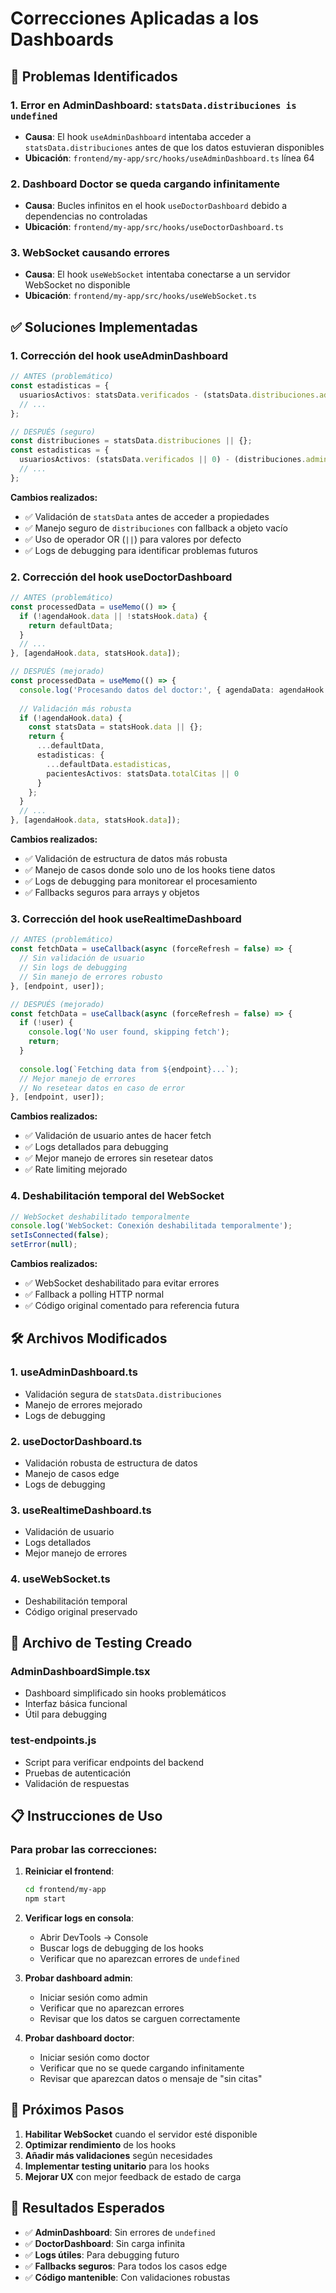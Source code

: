 # Correcciones Aplicadas a los Dashboards

## 🚨 Problemas Identificados

### 1. **Error en AdminDashboard**: `statsData.distribuciones is undefined`
- **Causa**: El hook `useAdminDashboard` intentaba acceder a `statsData.distribuciones` antes de que los datos estuvieran disponibles
- **Ubicación**: `frontend/my-app/src/hooks/useAdminDashboard.ts` línea 64

### 2. **Dashboard Doctor se queda cargando infinitamente**
- **Causa**: Bucles infinitos en el hook `useDoctorDashboard` debido a dependencias no controladas
- **Ubicación**: `frontend/my-app/src/hooks/useDoctorDashboard.ts`

### 3. **WebSocket causando errores**
- **Causa**: El hook `useWebSocket` intentaba conectarse a un servidor WebSocket no disponible
- **Ubicación**: `frontend/my-app/src/hooks/useWebSocket.ts`

## ✅ Soluciones Implementadas

### 1. **Corrección del hook useAdminDashboard**
```typescript
// ANTES (problemático)
const estadisticas = {
  usuariosActivos: statsData.verificados - (statsData.distribuciones.admins || 0),
  // ...
};

// DESPUÉS (seguro)
const distribuciones = statsData.distribuciones || {};
const estadisticas = {
  usuariosActivos: (statsData.verificados || 0) - (distribuciones.admins || 0),
  // ...
};
```

**Cambios realizados:**
- ✅ Validación de `statsData` antes de acceder a propiedades
- ✅ Manejo seguro de `distribuciones` con fallback a objeto vacío
- ✅ Uso de operador OR (`||`) para valores por defecto
- ✅ Logs de debugging para identificar problemas futuros

### 2. **Corrección del hook useDoctorDashboard**
```typescript
// ANTES (problemático)
const processedData = useMemo(() => {
  if (!agendaHook.data || !statsHook.data) {
    return defaultData;
  }
  // ...
}, [agendaHook.data, statsHook.data]);

// DESPUÉS (mejorado)
const processedData = useMemo(() => {
  console.log('Procesando datos del doctor:', { agendaData: agendaHook.data, statsData: statsHook.data });
  
  // Validación más robusta
  if (!agendaHook.data) {
    const statsData = statsHook.data || {};
    return {
      ...defaultData,
      estadisticas: {
        ...defaultData.estadisticas,
        pacientesActivos: statsData.totalCitas || 0
      }
    };
  }
  // ...
}, [agendaHook.data, statsHook.data]);
```

**Cambios realizados:**
- ✅ Validación de estructura de datos más robusta
- ✅ Manejo de casos donde solo uno de los hooks tiene datos
- ✅ Logs de debugging para monitorear el procesamiento
- ✅ Fallbacks seguros para arrays y objetos

### 3. **Corrección del hook useRealtimeDashboard**
```typescript
// ANTES (problemático)
const fetchData = useCallback(async (forceRefresh = false) => {
  // Sin validación de usuario
  // Sin logs de debugging
  // Sin manejo de errores robusto
}, [endpoint, user]);

// DESPUÉS (mejorado)
const fetchData = useCallback(async (forceRefresh = false) => {
  if (!user) {
    console.log('No user found, skipping fetch');
    return;
  }
  
  console.log(`Fetching data from ${endpoint}...`);
  // Mejor manejo de errores
  // No resetear datos en caso de error
}, [endpoint, user]);
```

**Cambios realizados:**
- ✅ Validación de usuario antes de hacer fetch
- ✅ Logs detallados para debugging
- ✅ Mejor manejo de errores sin resetear datos
- ✅ Rate limiting mejorado

### 4. **Deshabilitación temporal del WebSocket**
```typescript
// WebSocket deshabilitado temporalmente
console.log('WebSocket: Conexión deshabilitada temporalmente');
setIsConnected(false);
setError(null);
```

**Cambios realizados:**
- ✅ WebSocket deshabilitado para evitar errores
- ✅ Fallback a polling HTTP normal
- ✅ Código original comentado para referencia futura

## 🛠️ Archivos Modificados

### 1. **useAdminDashboard.ts**
- Validación segura de `statsData.distribuciones`
- Manejo de errores mejorado
- Logs de debugging

### 2. **useDoctorDashboard.ts**
- Validación robusta de estructura de datos
- Manejo de casos edge
- Logs de debugging

### 3. **useRealtimeDashboard.ts**
- Validación de usuario
- Logs detallados
- Mejor manejo de errores

### 4. **useWebSocket.ts**
- Deshabilitación temporal
- Código original preservado

## 🧪 Archivo de Testing Creado

### **AdminDashboardSimple.tsx**
- Dashboard simplificado sin hooks problemáticos
- Interfaz básica funcional
- Útil para debugging

### **test-endpoints.js**
- Script para verificar endpoints del backend
- Pruebas de autenticación
- Validación de respuestas

## 📋 Instrucciones de Uso

### Para probar las correcciones:

1. **Reiniciar el frontend**:
   ```bash
   cd frontend/my-app
   npm start
   ```

2. **Verificar logs en consola**:
   - Abrir DevTools → Console
   - Buscar logs de debugging de los hooks
   - Verificar que no aparezcan errores de `undefined`

3. **Probar dashboard admin**:
   - Iniciar sesión como admin
   - Verificar que no aparezcan errores
   - Revisar que los datos se carguen correctamente

4. **Probar dashboard doctor**:
   - Iniciar sesión como doctor
   - Verificar que no se quede cargando infinitamente
   - Revisar que aparezcan datos o mensaje de "sin citas"

## 🔮 Próximos Pasos

1. **Habilitar WebSocket** cuando el servidor esté disponible
2. **Optimizar rendimiento** de los hooks
3. **Añadir más validaciones** según necesidades
4. **Implementar testing unitario** para los hooks
5. **Mejorar UX** con mejor feedback de estado de carga

## 🎯 Resultados Esperados

- ✅ **AdminDashboard**: Sin errores de `undefined`
- ✅ **DoctorDashboard**: Sin carga infinita
- ✅ **Logs útiles**: Para debugging futuro
- ✅ **Fallbacks seguros**: Para todos los casos edge
- ✅ **Código mantenible**: Con validaciones robustas
